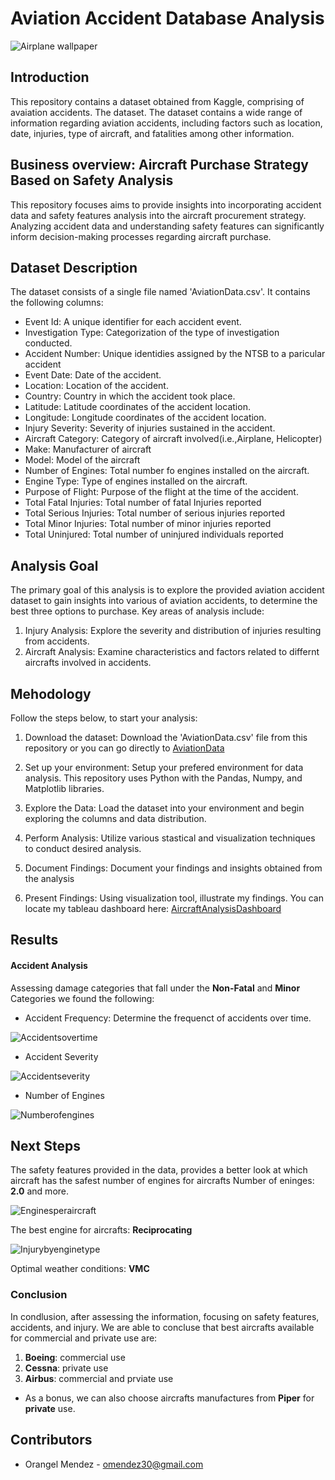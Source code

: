 # Aviation Accident Database Analysis
![Airplane wallpaper](./images/airplane_img.jpg)

## Introduction  

This repository contains a dataset obtained from Kaggle, comprising of avaiation accidents. The dataset. The dataset contains a wide range of information regarding aviation accidents, including factors such as location, date, injuries, type of aircraft, and fatalities among other information.

## Business overview: Aircraft Purchase Strategy Based on Safety Analysis

This repository focuses aims to provide insights into incorporating accident data and safety features analysis into the aircraft procurement strategy. Analyzing accident data and understanding safety features can significantly inform decision-making processes regarding aircraft purchase.

## Dataset Description

The dataset consists of a single file named 'AviationData.csv'. It contains the following columns:

* Event Id: A unique identifier for each accident event.
* Investigation Type: Categorization of the type of investigation conducted.
* Accident Number: Unique identidies assigned by the NTSB to a paricular accident
* Event Date: Date of the accident.
* Location: Location of the accident.
* Country: Country in which the accident took place.
* Latitude: Latitude coordinates of the accident location.
* Longitude: Longitude coordinates of the accident location.
* Injury Severity: Severity of injuries sustained in the accident.
* Aircraft Category: Category of aircraft involved(i.e.,Airplane, Helicopter)
* Make: Manufacturer of aircraft
* Model: Model of the aircraft
* Number of Engines: Total number fo engines installed on the aircraft.
* Engine Type: Type of engines installed on the aircraft.
* Purpose of Flight: Purpose of the flight at the time of the accident.
* Total Fatal Injuries: Total number of fatal Injuries reported
* Total Serious Injuries: Total number of serious injuries reported
* Total Minor Injuries: Total number of minor injuries reported
* Total Uninjured: Total number of uninjured individuals reported

## Analysis Goal

The primary goal of this analysis is to explore the provided aviation accident dataset to gain insights into various of aviation accidents, to determine the best three options to purchase. Key areas of analysis include:

1. Injury Analysis: Explore the severity and distribution of injuries resulting from accidents.
2. Aircraft Analysis: Examine characteristics and factors related to differnt aircrafts involved in accidents.

## Mehodology

Follow the steps below, to start your analysis:

1. Download the dataset: Download the 'AviationData.csv' file from this repository or you can go directly to [AviationData](https://www.kaggle.com/datasets/khsamaha/aviation-accident-database-synopses)

2. Set up your environment: Setup your prefered environment for data analysis. This repository uses Python with the Pandas, Numpy, and Matplotlib libraries.

3. Explore the Data: Load the dataset into your environment and begin exploring the columns and data distribution.

4. Perform Analysis: Utilize various stastical and visualization techniques to conduct desired analysis.

5. Document Findings: Document your findings and insights obtained from the analysis

6. Present Findings: Using visualization tool, illustrate my findings. You can locate my tableau dashboard here: [AircraftAnalysisDashboard](https://public.tableau.com/views/AircraftAnalysisproject-1/Aircraftpurchasedashboard?:language=en-US&publish=yes&:sid=&:display_count=n&:origin=viz_share_link)

## Results

#### Accident Analysis

Assessing damage categories that fall under the **Non-Fatal** and **Minor** Categories we found the following:


* Accident Frequency: Determine the frequenct of accidents over time.

![Accidentsovertime](./images/Number%20of%20occurences%20from%201948-2022.png)

* Accident Severity

![Accidentseverity](./images/Aircrafts_with_minor_and_fatal_incidents.png)

* Number of Engines

![Numberofengines](./images/Aircraft_damage_vs_Number_of_engines.png)


## Next Steps

The safety features provided in the data, provides a better look at which aircraft has the safest number of engines for aircrafts
Number of eninges: **2.0** and more. 

![Enginesperaircraft](./images/Number_of_engines.png)

The best engine for aircrafts: **Reciprocating**

![Injurybyenginetype](./images/injury_sverity_by_engine_type_tableau.png)

Optimal weather conditions: **VMC**



### Conclusion

In condlusion, after assessing the information, focusing on safety features, accidents, and injury. We are able to concluse that best aircrafts available for commercial and private use are:

1. **Boeing**: commercial use
2. **Cessna**: private use
3. **Airbus**: commercial and prviate use

* As a bonus, we can also choose aircrafts manufactures from **Piper** for **private** use.

## Contributors

* Orangel Mendez - omendez30@gmail.com
